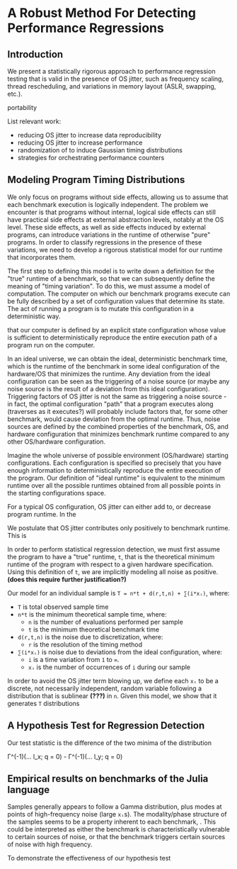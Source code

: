 # A Robust Method For Detecting Performance Regressions

## Introduction

We present a statistically rigorous approach to performance regression testing that is valid in the presence of OS jitter, such as frequency scaling, thread rescheduling, and variations in memory layout (ASLR, swapping, etc.).

portability

List relevant work:

- reducing OS jitter to increase data reproducibility
- reducing OS jitter to increase performance
- randomization of  to induce Gaussian timing distributions
- strategies for orchestrating performance counters

## Modeling Program Timing Distributions

We only focus on programs without side effects, allowing us to assume that each benchmark execution is logically independent. The problem we encounter is that programs without internal, logical side effects can still have practical side effects at external abstraction levels, notably at the OS level. These side effects, as well as side effects induced by external programs, can introduce variations in the runtime of otherwise "pure" programs. In order to classify regressions in the presence of these variations, we need to develop a rigorous statistical model for our runtime that incorporates them.

The first step to defining this model is to write down a definition for the "true" runtime of a benchmark, so that we can subsequently define the meaning of "timing variation". To do this, we must assume a model of computation. The computer on which our benchmark programs execute can be fully described by a set of configuration values that determine its state. The act of running a program is to mutate this configuration in a deterministic way.



that our computer is defined by an explicit state configuration whose value is sufficient to deterministically reproduce the entire execution path of a program run on the computer.




In an ideal universe, we can obtain the ideal, deterministic benchmark time, which is the runtime of the benchmark in some ideal configuration of the hardware/OS that minimizes the runtime. Any deviation from the ideal configuration can be seen as the triggering of a noise source (or maybe any noise source is the result of a deviation from this ideal configuration). Triggering factors of OS jitter is not the same as triggering a noise source - in fact, the optimal configuration "path" that a program executes along (traverses as it executes?) will probably include factors that, for some other benchmark, would cause deviation from the optimal runtime. Thus, noise sources are defined by the combined properties of the benchmark, OS, and hardware configuration that minimizes benchmark runtime compared to any other OS/hardware configuration.

Imagine the whole universe of possible environment (OS/hardware) starting configurations. Each configuration is specified so precisely that you have enough information to deterministically reproduce the entire execution of the program. Our definition of "ideal runtime" is equivalent to the minimum runtime over all the possible runtimes obtained from all possible points in the starting configurations space.


For a typical OS configuration, OS jitter can either add to, or decrease program runtime. In the  

We postulate that OS jitter contributes only positively to benchmark runtime. This is

In order to perform statistical regression detection, we must first assume the program to have a "true" runtime, `t`, that is the theoretical minimum runtime of the program with respect to a given hardware specification. Using this definition of `t`, we are implicitly modeling all noise as positive. **(does this require further justification?)**

Our model for an individual sample is `T = n*t + d(r,t,n) + ∑(i*xᵢ)`, where:

- `T` is total observed sample time
- `n*t` is the minimum theoretical sample time, where:
    - `n` is the number of evaluations performed per sample
    - `t` is the minimum theoretical benchmark time
- `d(r,t,n)` is the noise due to discretization, where:
    - `r` is the resolution of the timing method
- `∑(i*xᵢ)` is noise due to deviations from the ideal configuration, where:
    - `i` is a time variation from `1` to `∞`.
    - `xᵢ` is the number of occurrences of `i` during our sample

In order to avoid the OS jitter term blowing up, we define each `xᵢ` to be a discrete, not necessarily independent, random variable following a distribution that is sublinear **(???)** in `n`. Given this model, we show that it generates `T` distributions

## A Hypothesis Test for Regression Detection

Our test statistic is the difference of the two minima of the distribution


<!-- As shown in the previous section, `T` follows a Gamma/Erlang distribution. The minimum is a robust estimator of the location parameter of the distribution followed by `T`, and so we'll use the distance between the minima to characterize a code change as an invariant, improvement, or a regression with respect to performance.

However, the location parameters alone are not enough to determine whether translations in the distribution are due to a code change or due to noise. To make our detection procedure robust, we need to incorporate distribution shape as an indicator of the statistical significance of location translations.

To do this, we define the following hypothesis test:

1. Our null hypothesis is that the code change between experiment `A` and experiment `B` is not a regression. Our test statistic is the minimum estimator.
2. For each set of time samples `T_A` and `T_B`, obtain a distribution of the minima via resampling.
3. Calculate the area of the critical region (the non-overlapping area of the two minima distributions)
4. Within some tolerance suitable to the benchmark, use the area of the critical region to reject or accept the null hypothesis.

For whole benchmark suites, this calculation can be -->

Γ^(-1)(... l_x; q = 0) - Γ^(-1)(... l_y; q = 0)

## Empirical results on benchmarks of the Julia language

Samples generally appears to follow a Gamma distribution, plus modes at points of high-frequency noise (large `xᵢ`s). The modality/phase structure of the samples seems to be a property inherent to each benchmark, . This could be interpreted as either the benchmark is characteristically vulnerable to certain sources of noise, or that the benchmark triggers certain sources of noise with high frequency.

To demonstrate the effectiveness of our hypothesis test
